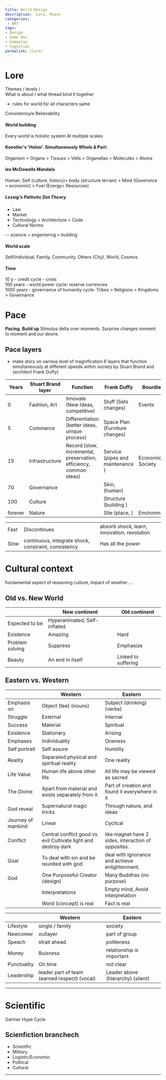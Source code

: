 ```yaml
---
title: World Design
description:  Lore, Peace
categories:
 - ART
tags:
- Design
- Game Dev
- Gameplay
- Cognition
permalink: /lore/
---
```






# Lore
Themes / levels /   
What is about / what thread bind it together
- rules for world for all characters same

Consistency/e Believability  


####  World building
Every world is holistic system At multiple scales


#### Koestler's 'Holon'. Simultaneously Whole & Part:
Organism > Organs > Tissues > Vells > Organellas > Molecules > Atoms

####  lex McDowells Mandala

Human:  Self (culture, history)> body (structure terrain) > Mind (Governnce > economic) > Fuel (Energy> Resources)

##### Lessig's Pathetic Dot Theory
- Law
- Market
- Technology > Architecture > Code
- Cultural Norms

--
science > engeniering > building


####   World scale
 Self/Individual, Family, Community, Others (City), World, Cosmos  

#### Time

10 y - credit cycle - crisis    
100 years - world power cycle: reserve currencies    
1000 years - governance of humanity cycle: Tribes  > Religions > Kingdoms > Governance   



# Pace
**Pacing**, **Build up** Stimulus delta over moments. Surprise changes moment to moment and our desire.



## Pace layers
- make story on various level of magnification
6 layers that function simultaneously at different speeds within society by Stuart Brand  and (architect Frank Duffy)


|Years | Stuart Brand layer | Function | Frank Duffy | Bourdieu|
| - | - | - | - | - |
0|Fashion, Art | Innovate (New Ideas, competitive) | Stuff (Sets changes)| Events
5|Commerce | Differentiation (better ideas, unique process)| Space Plan (Furniture changes)|
15|Infrastructure | Record (slow, incremental, preservation, efficiency, common ideas) | Service (pipes and maintenance )| Economic / Society
70|Governance | | Skin, (human)|
100|Culture |  | Structure (building )|
forever | Nature |  | Site (place, )| Environment

||||
| - | - | - |
Fast | Discontinues | absorb shock, learn, innovation, revolution | Has all the attention
Slow| continuous, integrate shock, constraint, consistency | Has all the power



# Cultural context

fundamental aspect of reasoning
culture, impact of weather …
## Old vs. New World



|| New continent  |Old continent |
|---|---|---|
|Expected to be | Hyperanimated, Self-inflated |
|Existence| Amazing |   Hard
|Problem solving|Suppress | Emphasize
|Beauty |An end in itself|  Linked to suffering


## Eastern vs. Western



||Western |Eastern |
|---|---|---|
| Emphasis on| Object (tee) (nouns)| Subject (drinking) (verbs)|
|Struggle | External | Internal
|Success |Material | Spiritual |
|Existence | Stationary | Arising |
|Emphases | Individuality | Oneness|
|Self portrait | Self assure | Humility
| Reality | Separated physical and spiritual reality | One reality
| Life Value |Human life above other life | All life may be viewed as sacred
|The Divine | Apart from material and exists separately  from it |  Part of creation and found it everywhere in it
|God reveal | Supernatural magic tricks| Through nature, and ideas |
| Journey of mankind|  Linear |  Cyclical
|Conflict | Central  conflict good vs evil Cultivate light and destroy dark  | like magnet have 2 sides, interaction of opposites.
|Goal| To deal with  sin and be reunited with god | deal with ignorance and achieve enlightenment.
|God |One Purposeful Creator (design)| Many Buddhas (no purpose)
||Interpretations | Empty mind, Avoid interpretation
||Word (concept) is real | Fact is real |






||Western |Eastern |
|---|---|---|
|Lifestyle | single / family | society
Newcomer | outlayer | part of group
Speach | strait ahead | politeness
Money | Buisness | relationship is important
Punctuality | On time | not clear
Leadership | leader part of team (earned respect) (vocal)| Leader above (hierarchy) (silent)

----

# Scientific
Gartner Hype Cycle


## Scienfiction branchech
- Scientific
- Military
- Logistic/Economic
- Political
- Cultural
---
